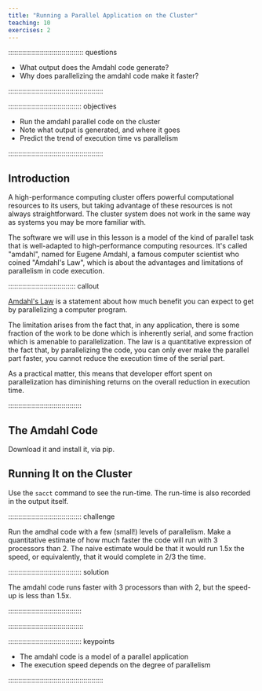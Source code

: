 ```yaml
---
title: "Running a Parallel Application on the Cluster"
teaching: 10
exercises: 2
---
```


:::::::::::::::::::::::::::::::::::::: questions 

- What output does the Amdahl code generate?
- Why does parallelizing the amdahl code make it faster?

::::::::::::::::::::::::::::::::::::::::::::::::

::::::::::::::::::::::::::::::::::::: objectives

- Run the amdahl parallel code on the cluster
- Note what output is generated, and where it goes
- Predict the trend of execution time vs parallelism

::::::::::::::::::::::::::::::::::::::::::::::::

## Introduction

A high-performance computing cluster offers powerful
computational resources to its users, but taking advantage
of these resources is not always straightforward. The
cluster system does not work in the same way as systems
you may be more familiar with.

The software we will use in this lesson is a model of
the kind of parallel task that is well-adapted to
high-performance computing resources. It's called "amdahl",
named for Eugene Amdahl, a famous computer scientist who
coined "Amdahl's Law", which is about the advantages and
limitations of parallelism in code execution.


:::::::::::::::::::::::::::::::::: callout

[Amdahl's Law](https://en.wikipedia.org/wiki/Amdahl%27s_law) is
a statement about how much benefit you can expect to get by
parallelizing a computer program.

The limitation arises from the fact that, in any application,
there is some fraction of the work to be done which is inherently
serial, and some fraction which is amenable to parallelization.
The law is a quantitative expression of the fact that, by
parallelizing the code, you can only ever make the parallel
part faster, you cannot reduce the execution time of the
serial part.

As a practical matter, this means that developer effort spent
on parallelization has diminishing returns on the overall
reduction in execution time.

:::::::::::::::::::::::::::::::::::::

## The Amdahl Code

Download it and install it, via pip.

## Running It on the Cluster

Use the `sacct` command to see the run-time. The run-time
is also recorded in the output itself.

::::::::::::::::::::::::::::::::::::: challenge

Run the amdhal code with a few (small!) levels
of parallelism. Make a quantitative estimate of
how much faster the code will run with 3 processors
than 2. The naive estimate would be that it would run
1.5x the speed, or equivalently, that it would
complete in 2/3 the time.

::::::::::::::::::::::::::::::::::::: solution

The amdahl code runs faster with 3 processors than with
2, but the speed-up is less than 1.5x.

:::::::::::::::::::::::::::::::::::::

::::::::::::::::::::::::::::::::::::::

::::::::::::::::::::::::::::::::::::: keypoints 

- The amdahl code is a model of a parallel application
- The execution speed depends on the degree of parallelism

::::::::::::::::::::::::::::::::::::::::::::::::
